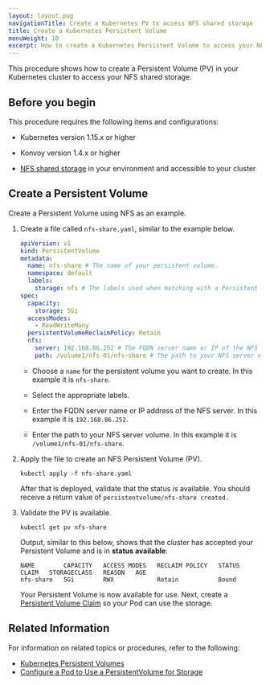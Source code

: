 ```yaml
---
layout: layout.pug
navigationTitle: Create a Kubernetes PV to access NFS shared storage
title: Create a Kubernetes Persistent Volume
menuWeight: 10
excerpt: How to create a Kubernetes Persistent Volume to access your NFS shared storage
---
```


<!-- markdownlint-disable MD030 -->

This procedure shows how to create a Persistent Volume (PV) in your Kubernetes cluster to access your NFS shared storage.

## Before you begin

This procedure requires the following items and configurations:

- Kubernetes version 1.15.x or higher

- Konvoy version 1.4.x or higher

- [NFS shared storage](https://en.wikipedia.org/wiki/Network_File_System) in your environment and accessible to your cluster

## Create a Persistent Volume

Create a Persistent Volume using NFS as an example.

1.  Create a file called `nfs-share.yaml`, similar to the example below.

    ```yaml
    apiVersion: v1
    kind: PersistentVolume
    metadata:
      name: nfs-share # The name of your persistent volume.
      namespace: default
      labels:
        storage: nfs # The labels used when matching with a Persistent Volume Claim.
    spec:
      capacity:
        storage: 5Gi
      accessModes:
        - ReadWriteMany
      persistentVolumeReclaimPolicy: Retain
      nfs:
        server: 192.168.86.252 # The FQDN server name or IP of the NFS server goes here.
        path: /volume1/nfs-01/nfs-share # The path to your NFS server volume.
    ```

    - Choose a `name` for the persistent volume you want to create. In this example it is `nfs-share`.

    - Select the appropriate labels.

    - Enter the FQDN server name or IP address of the NFS server. In this example it is `192.168.86.252`.

    - Enter the path to your NFS server volume. In this example it is `/volume1/nfs-01/nfs-share`.

1.  Apply the file to create an NFS Persistent Volume (PV).

    ```shell
    kubectl apply -f nfs-share.yaml
    ```

     After that is deployed, validate that the status is available. You should receive a return value of `persistentvolume/nfs-share created.`

1.  Validate the PV is available.

    ```shell
    kubectl get pv nfs-share
    ```

    Output, similar to this below, shows that the cluster has accepted your Persistent Volume and is in **status available**:

    ```shell
    NAME        CAPACITY   ACCESS MODES   RECLAIM POLICY   STATUS  CLAIM   STORAGECLASS   REASON   AGE
    nfs-share   5Gi        RWX            Retain           Bound
    ```

    Your Persistent Volume is now available for use. Next, create a [Persistent Volume Claim](../create-pvc) so your Pod can use the storage.

## Related Information

For information on related topics or procedures, refer to the following:

- [Kubernetes Persistent Volumes](https://kubernetes.io/docs/concepts/storage/persistent-volumes/)
- [Configure a Pod to Use a PersistentVolume for Storage](https://kubernetes.io/docs/tasks/configure-pod-container/configure-persistent-volume-storage/)
